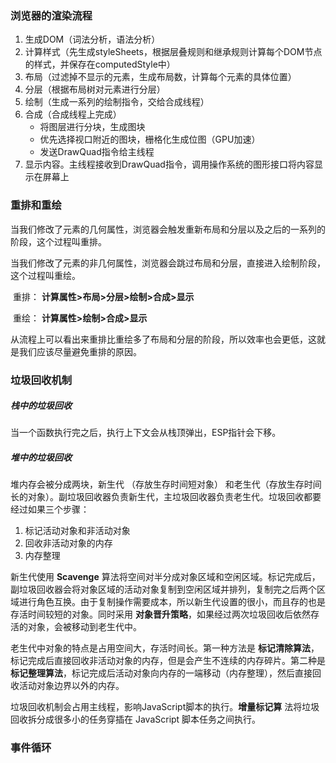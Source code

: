 ### 浏览器的渲染流程

1. 生成DOM（词法分析，语法分析）
2. 计算样式（先生成styleSheets，根据层叠规则和继承规则计算每个DOM节点的样式，并保存在computedStyle中）
3. 布局（过滤掉不显示的元素，生成布局数，计算每个元素的具体位置）
4. 分层（根据布局树对元素进行分层）
5. 绘制（生成一系列的绘制指令，交给合成线程）
6. 合成（合成线程上完成）
   - 将图层进行分块，生成图块
   - 优先选择视口附近的图块，栅格化生成位图（GPU加速）
   - 发送DrawQuad指令给主线程
7. 显示内容。主线程接收到DrawQuad指令，调用操作系统的图形接口将内容显示在屏幕上



### 重排和重绘

​	当我们修改了元素的几何属性，浏览器会触发重新布局和分层以及之后的一系列的阶段，这个过程叫重排。

​	当我们修改了元素的非几何属性，浏览器会跳过布局和分层，直接进入绘制阶段，这个过程叫重绘。

​	重排： **计算属性>布局>分层>绘制>合成>显示**

​	重绘： **计算属性>绘制>合成>显示**   

​	从流程上可以看出来重排比重绘多了布局和分层的阶段，所以效率也会更低，这就是我们应该尽量避免重排的原因。

### 垃圾回收机制

##### 栈中的垃圾回收

当一个函数执行完之后，执行上下文会从栈顶弹出，ESP指针会下移。

##### 堆中的垃圾回收

堆内存会被分成两块，新生代 （存放生存时间短对象） 和老生代（存放生存时间长的对象）。副垃圾回收器负责新生代，主垃圾回收器负责老生代。垃圾回收都要经过如果三个步骤：

1. 标记活动对象和非活动对象
2. 回收非活动对象的内存
3. 内存整理

新生代使用 **Scavenge** 算法将空间对半分成对象区域和空闲区域。标记完成后，副垃圾回收器会将对象区域的活动对象复制到空闲区域并排列，复制完之后两个区域进行角色互换。由于复制操作需要成本，所以新生代设置的很小，而且存的也是存活时间较短的对象。同时采用 **对象晋升策略**，如果经过两次垃圾回收后依然存活的对象，会被移动到老生代中。

老生代中对象的特点是占用空间大，存活时间长。第一种方法是 **标记清除算法**，标记完成后直接回收非活动对象的内存，但是会产生不连续的内存碎片。第二种是 **标记整理算法**，标记完成后活动对象向内存的一端移动（内存整理），然后直接回收活动对象边界以外的内存。

垃圾回收机制会占用主线程，影响JavaScript脚本的执行。**增量标记算** 法将垃圾回收拆分成很多小的任务穿插在 JavaScript 脚本任务之间执行。



### 事件循环

